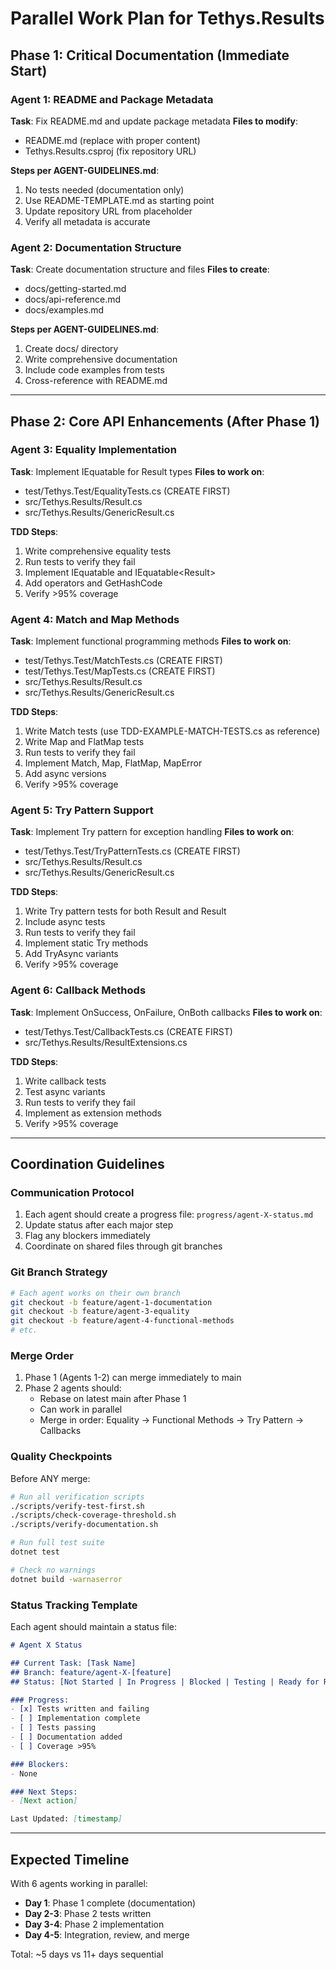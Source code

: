# Parallel Work Plan for Tethys.Results

## Phase 1: Critical Documentation (Immediate Start)

### Agent 1: README and Package Metadata
**Task**: Fix README.md and update package metadata
**Files to modify**:
- README.md (replace with proper content)
- Tethys.Results.csproj (fix repository URL)

**Steps per AGENT-GUIDELINES.md**:
1. No tests needed (documentation only)
2. Use README-TEMPLATE.md as starting point
3. Update repository URL from placeholder
4. Verify all metadata is accurate

### Agent 2: Documentation Structure
**Task**: Create documentation structure and files
**Files to create**:
- docs/getting-started.md
- docs/api-reference.md
- docs/examples.md

**Steps per AGENT-GUIDELINES.md**:
1. Create docs/ directory
2. Write comprehensive documentation
3. Include code examples from tests
4. Cross-reference with README.md

---

## Phase 2: Core API Enhancements (After Phase 1)

### Agent 3: Equality Implementation
**Task**: Implement IEquatable for Result types
**Files to work on**:
- test/Tethys.Test/EqualityTests.cs (CREATE FIRST)
- src/Tethys.Results/Result.cs
- src/Tethys.Results/GenericResult.cs

**TDD Steps**:
1. Write comprehensive equality tests
2. Run tests to verify they fail
3. Implement IEquatable<Result> and IEquatable<Result<T>>
4. Add operators and GetHashCode
5. Verify >95% coverage

### Agent 4: Match and Map Methods
**Task**: Implement functional programming methods
**Files to work on**:
- test/Tethys.Test/MatchTests.cs (CREATE FIRST)
- test/Tethys.Test/MapTests.cs (CREATE FIRST)
- src/Tethys.Results/Result.cs
- src/Tethys.Results/GenericResult.cs

**TDD Steps**:
1. Write Match tests (use TDD-EXAMPLE-MATCH-TESTS.cs as reference)
2. Write Map and FlatMap tests
3. Run tests to verify they fail
4. Implement Match, Map, FlatMap, MapError
5. Add async versions
6. Verify >95% coverage

### Agent 5: Try Pattern Support
**Task**: Implement Try pattern for exception handling
**Files to work on**:
- test/Tethys.Test/TryPatternTests.cs (CREATE FIRST)
- src/Tethys.Results/Result.cs
- src/Tethys.Results/GenericResult.cs

**TDD Steps**:
1. Write Try pattern tests for both Result and Result<T>
2. Include async tests
3. Run tests to verify they fail
4. Implement static Try methods
5. Add TryAsync variants
6. Verify >95% coverage

### Agent 6: Callback Methods
**Task**: Implement OnSuccess, OnFailure, OnBoth callbacks
**Files to work on**:
- test/Tethys.Test/CallbackTests.cs (CREATE FIRST)
- src/Tethys.Results/ResultExtensions.cs

**TDD Steps**:
1. Write callback tests
2. Test async variants
3. Run tests to verify they fail
4. Implement as extension methods
5. Verify >95% coverage

---

## Coordination Guidelines

### Communication Protocol
1. Each agent should create a progress file: `progress/agent-X-status.md`
2. Update status after each major step
3. Flag any blockers immediately
4. Coordinate on shared files through git branches

### Git Branch Strategy
```bash
# Each agent works on their own branch
git checkout -b feature/agent-1-documentation
git checkout -b feature/agent-3-equality
git checkout -b feature/agent-4-functional-methods
# etc.
```

### Merge Order
1. Phase 1 (Agents 1-2) can merge immediately to main
2. Phase 2 agents should:
   - Rebase on latest main after Phase 1
   - Can work in parallel
   - Merge in order: Equality → Functional Methods → Try Pattern → Callbacks

### Quality Checkpoints
Before ANY merge:
```bash
# Run all verification scripts
./scripts/verify-test-first.sh
./scripts/check-coverage-threshold.sh
./scripts/verify-documentation.sh

# Run full test suite
dotnet test

# Check no warnings
dotnet build -warnaserror
```

### Status Tracking Template
Each agent should maintain a status file:
```markdown
# Agent X Status

## Current Task: [Task Name]
## Branch: feature/agent-X-[feature]
## Status: [Not Started | In Progress | Blocked | Testing | Ready for Review | Complete]

### Progress:
- [x] Tests written and failing
- [ ] Implementation complete
- [ ] Tests passing
- [ ] Documentation added
- [ ] Coverage >95%

### Blockers:
- None

### Next Steps:
- [Next action]

Last Updated: [timestamp]
```

---

## Expected Timeline

With 6 agents working in parallel:
- **Day 1**: Phase 1 complete (documentation)
- **Day 2-3**: Phase 2 tests written
- **Day 3-4**: Phase 2 implementation
- **Day 4-5**: Integration, review, and merge

Total: ~5 days vs 11+ days sequential